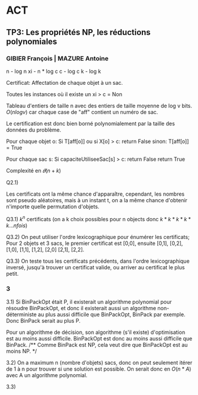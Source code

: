 # ACT 
## TP3: Les propriétés NP, les réductions polynomiales

### GIBIER François  |  MAZURE Antoine

n - log n
xi - n * log c
c - log c
k - log k

Certificat: Affectation de chaque objet à un sac.

Toutes les instances où il existe un xi > c = Non

Tableau d'entiers de taille n avec des entiers de taille moyenne de log v bits. $O(n log v)$ car chaque case de "aff" contient un numéro de sac.

Le certification est donc bien borné polynomialement par la taille des données du problème.

Pour chaque objet o:
    Si T[aff[o]] ou si X[o] > c:
        return False
    sinon:
        T[aff[o]] = True

Pour chaque sac s:
    Si capaciteUtiliseeSac[s] > c:
        return False
return True

Complexité en $𝜃(n + k)$

Q2.1)

Les certificats ont la même chance d'apparaître, cependant, les nombres sont pseudo aléatoires, mais à un instant t, on a la même chance d'obtenir n'importe quelle permutation d'objets.

Q3.1) $k^n$ certificats (on a k choix possibles pour n objects donc $k*k*k*k*k... n fois$)

Q3.2) On peut utiliser l'ordre lexicographique pour énumérer les certificats; Pour 2 objets et 3 sacs, le premier certificat est [0,0], ensuite [0,1], [0,2], [1,0], [1,1], [1,2], [2,0] [2,1], [2,2].

Q3.3) On teste tous les certificats précédents, dans l'ordre lexicographique inversé, jusqu'à trouver un certificat valide, ou arriver au certificat le plus petit.


### 3
3.1)
Si BinPackOpt était P, il existerait un algorithme polynomial pour résoudre BinPackOpt, et donc il existerait aussi un algorithme non-déterministe au plus aussi difficile que BinPackOpt, BinPack par exemple. Donc BinPack serait au plus P.

Pour un algorithme de décision, son algorithme (s'il existe) d'optimisation est au moins aussi difficile.
BinPackOpt est donc au moins aussi difficile que BinPack.
/** Comme BinPack est NP, cela veut dire que BinPackOpt est au moins NP. */

3.2)
On a maximum n (nombre d'objets) sacs, donc on peut seulement itérer de 1 à n pour trouver si une solution est possible.
On serait donc en $O(n*A)$ avec A un algorithme polynomial.

3.3)
